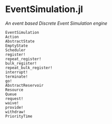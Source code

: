 # EventSimulation.jl

*An event based Discrete Event Simulation engine*

```@docs
EventSimulation
Action
AbstractState
EmptyState
Scheduler
register!
repeat_register!
bulk_register!
repeat_bulk_register!
interrupt!
terminate!
go!
AbstractReservoir
Resource
Queue
request!
waive!
provide!
withdraw!
PriorityTime
```
